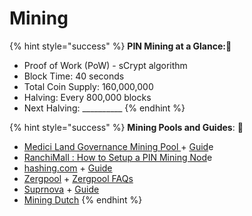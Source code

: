 # Mining

{% hint style="success" %}
**PIN Mining at a Glance:**📌 

* Proof of Work \(PoW\) - sCrypt algorithm
* Block Time: 40 seconds
* Total Coin Supply:  160,000,000
* Halving: Every 800,000 blocks
* Next Halving: \_\_\_\_\_\_\_\_\_\_
{% endhint %}

{% hint style="success" %}
**Mining Pools and Guides**: 📌

* [Medici Land Governance Mining Pool ](https://pool.mediciland.com/stats.html)+ [Guid](https://pool.mediciland.com/connect.html)e
* [RanchiMall : How to Setup a PIN Mining Nod](https://medium.com/ranchimall/how-to-setup-florincoin-mining-node-d2d6a464090)e
* [hashing.com](https://hashing.com/) + [Guide](https://hashing.com/setup)
* [Zergpool](http://zergpool.com/) + [Zergpool FAQs](http://zergpool.com/site/faq)
* [Suprnova](https://flo.suprnova.cc/) + [Guide](https://flo.suprnova.cc/index.php?page=gettingstarted)
* [Mining Dutch](https://www.mining-dutch.nl/pools/florin.php)
{% endhint %}





